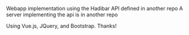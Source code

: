 Webapp implementation using the Hadibar API defined in another repo
A server implementing the api is in another repo

Using Vue.js, JQuery, and Bootstrap. Thanks!
